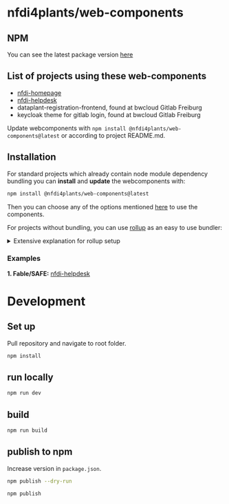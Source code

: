 # nfdi4plants/web-components

## NPM

You can see the latest package version [here](https://www.npmjs.com/package/@nfdi4plants/web-components)

## List of projects using these web-components

- [nfdi-homepage](https://github.com/nfdi4plants/nfdi4plants.github.io)
- [nfdi-helpdesk](https://github.com/Freymaurer/nfdi-helpdesk)
- dataplant-registration-frontend, found at bwcloud Gitlab Freiburg
- keycloak theme for gitlab login, found at bwcloud Gitlab Freiburg 

Update webcomponents with ```npm install @nfdi4plants/web-components@latest``` or according to project README.md.


## Installation

For standard projects which already contain node module dependency bundling you can **install** and **update** the webcomponents with:

```bash
npm install @nfdi4plants/web-components@latest
```

Then you can choose any of the options mentioned [here](https://lit.dev/docs/tools/adding-lit/#use-your-component) to use the components.

For projects without bundling, you can use  [rollup](https://rollupjs.org/guide/en/) as an easy to use bundler:

<details><summary>Extensive explanation for rollup setup </summary>
<p>

1. Create a ``package.json`` with:
    ```json
    {
        "dependencies": {
            "@nfdi4plants/web-components": "^0.3.0",
        },
        "devDependencies": {
            "@rollup/plugin-node-resolve": "^13.1.3",
            "rollup": "^2.70.1"
        }
    }
    ```
    Feel free to use the latest `@nfdi4plants/web-components` version.
2. Run `npm install`.
3. Create a `rollup.config.js` with
    ```js
    import { nodeResolve } from '@rollup/plugin-node-resolve';

    // https://rollupjs.org/guide/en/#configuration-files
    export default {
    input: 'src/js/main.js',
    output: {
        file: 'src/js/bundle.js',
        format: 'cjs'
    },
    // https://github.com/rollup/plugins/tree/master/packages/node-resolve
    plugins: [nodeResolve()]
    };
    ```
4. Create js file which references all web-components, exmp:
    ```js
    // main.js
    import {Navbar, Footer} from "@nfdi4plants/web-components";
    ```
5. Run `rollup --config rollup.config.js`.
6. Reference `bundle.js` as shown [here](https://lit.dev/docs/tools/adding-lit/#use-your-component).

</p>
</details>

### Examples

**1. Fable/SAFE:** [nfdi-helpdesk](https://github.com/Freymaurer/nfdi-helpdesk/blob/main/src/Client/nfdi-webcomponents.fs)

# Development

## Set up

Pull repository and navigate to root folder.

```bash
npm install
```

## run locally

```bash
npm run dev
```

## build

```bash
npm run build
```

## publish to npm 

Increase version in `package.json`.

```bash
npm publish --dry-run
```

```bash
npm publish
```
